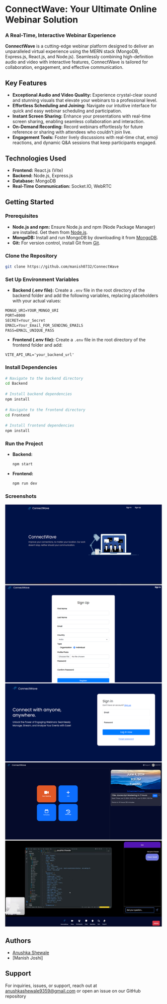 # ConnectWave: Your Ultimate Online Webinar Solution

### A Real-Time, Interactive Webinar Experience

**ConnectWave** is a cutting-edge webinar platform designed to deliver an unparalleled virtual experience using the MERN stack (MongoDB, Express.js, React.js, and Node.js). Seamlessly combining high-definition audio and video with interactive features, ConnectWave is tailored for collaboration, engagement, and effective communication.

## Key Features

* **Exceptional Audio and Video Quality:** Experience crystal-clear sound and stunning visuals that elevate your webinars to a professional level.
* **Effortless Scheduling and Joining:** Navigate our intuitive interface for quick and easy webinar scheduling and participation.
* **Instant Screen Sharing:** Enhance your presentations with real-time screen sharing, enabling seamless collaboration and interaction.
* **On-Demand Recording:** Record webinars effortlessly for future reference or sharing with attendees who couldn’t join live.
* **Engagement Tools:** Foster lively discussions with real-time chat, emoji reactions, and dynamic Q&A sessions that keep participants engaged.

## Technologies Used

* **Frontend:** React.js (Vite)
* **Backend:** Node.js, Express.js
* **Database:** MongoDB
* **Real-Time Communication:** Socket.IO, WebRTC

## Getting Started

### Prerequisites

* **Node.js and npm:** Ensure Node.js and npm (Node Package Manager) are installed. Get them from [Node.js](https://nodejs.org/).
* **MongoDB:** Install and run MongoDB by downloading it from [MongoDB](https://www.mongodb.com/).
* **Git:** For version control, install Git from [Git](https://git-scm.com/).

### Clone the Repository

```bash
git clone https://github.com/manish0732/ConnectWave
```

### Set Up Environment Variables

* **Backend (.env file):** Create a `.env` file in the root directory of the backend folder and add the following variables, replacing placeholders with your actual values:
```
MONGO_URI=YOUR_MONGO_URI
PORT=8000
SECRET=Your_Secret
EMAIL=Your_Email_FOR_SENDING_EMAILS
PASS=EMAIL_UNIQUE_PASS
```
* **Frontend (.env file):** Create a `.env` file in the root directory of the frontend folder and add:
```
VITE_API_URL='your_backend_url'
```

### Install Dependencies

```bash
# Navigate to the backend directory
cd Backend

# Install backend dependencies
npm install

# Navigate to the frontend directory
cd Frontend

# Install frontend dependencies
npm install
```

### Run the Project

* **Backend:**
   ```bash
   npm start
   ```

* **Frontend:**
   ```bash
   npm run dev
   ```

### Screenshots

![Landing Page](./Screenshots/landing.png)
![Signup](./Screenshots/signup.png)
![Signin](./Screenshots/signin.png)
![Dashboard](./Screenshots/dashboard.png)
![Screen Sharing](./Screenshots/screenshare.png)

## Authors
- [Anushka Shewale](https://github.com/anushkas1204/)
-  [Manish Joshi]

## Support

For inquiries, issues, or support, reach out at [anushkashewale9359@gmail.com](mailto:anushkashewale9359@gmail.com) or open an issue on our GitHub repository
